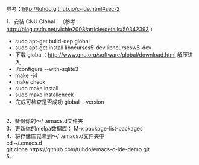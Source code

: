 参考：http://tuhdo.github.io/c-ide.html#sec-2<br/>

1、安装  GNU Global   （参考：http://blog.csdn.net/vichie2008/article/details/50342393 ）<br/> 
* sudo apt-get build-dep global<br />
* sudo apt-get install libncurses5-dev libncursesw5-dev<br />
* 下载 global：http://www.gnu.org/software/global/download.html 解压进入 <br/>
* ./configure --with-sqlite3<br/>
* make -j4<br/>
* make check<br/>
* sudo make install<br/>
* sudo make installcheck<br/>
* 完成可检查是否成功 global --version<br/>
<br />
2、备份你的〜/ .emacs.d文件夹<br />
3、更新你的melpa数据库： M-x package-list-packages<br />
4、将存储库克隆到〜/ .emacs.d文件夹中<br />
cd ~/.emacs.d<br/>
git clone https://github.com/tuhdo/emacs-c-ide-demo.git <br/>
5、
